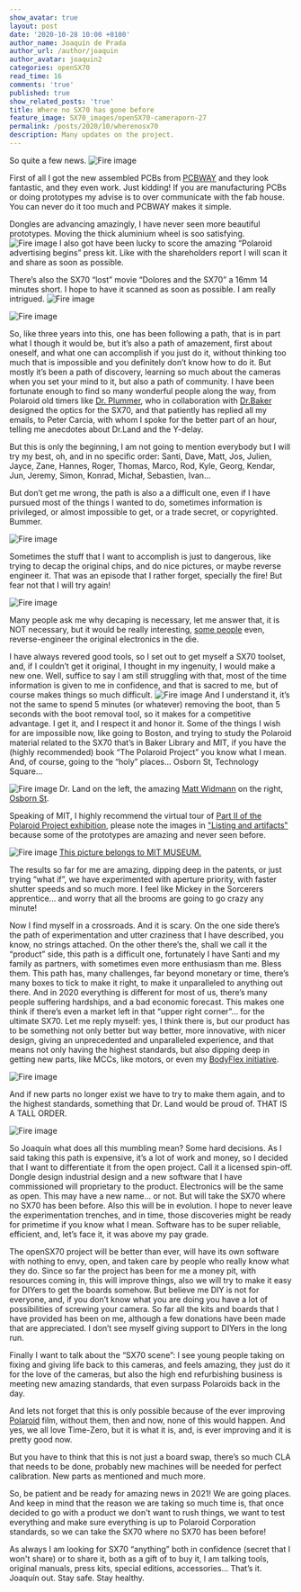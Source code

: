 ```yaml
---
show_avatar: true
layout: post
date: '2020-10-28 10:00 +0100'
author_name: Joaquín de Prada
author_url: /author/joaquin
author_avatar: joaquin2
categories: openSX70
read_time: 16
comments: 'true'
published: true
show_related_posts: 'true'
title: Where no SX70 has gone before
feature_image: SX70_images/openSX70-cameraporn-27
permalink: /posts/2020/10/wherenosx70
description: Many updates on the project.
---
```

So quite a few news.
![Fire image]({{site.url}}/{{site.baseurl}}img/2020/10/PCBWAY_PCBSA.jpg)
 
First of all I got the new assembled PCBs from [PCBWAY](https://www.pcbway.com/setinvite.aspx?inviteid=292953) and they look fantastic, and they even work. Just kidding! If you are manufacturing PCBs or doing prototypes my advise is to over communicate with the fab house. You can never do it too much and PCBWAY makes it simple.
 
Dongles are advancing amazingly, I have never seen more beautiful prototypes. Moving the thick aluminium wheel is soo satisfying.
 ![Fire image]({{site.url}}/{{site.baseurl}}img/2020/10/handful-of-dongles.jpg)
I also got have been lucky to score the amazing “Polaroid advertising begins” press kit. Like with the shareholders report I will scan it and share as soon as possible.

There’s also the SX70 “lost” movie “Dolores and the SX70” a 16mm 14 minutes short. I hope to have it scanned as soon as possible. I am really intrigued.
![Fire image]({{site.url}}/{{site.baseurl}}img/2020/10/Dolores-16mm-strip.jpg)

![Fire image]({{site.url}}/{{site.baseurl}}img/2020/10/Dolores-can.JPG)


So, like three years into this, one has been following a path, that is in part what I though it would be, but it’s also a path of amazement, first about oneself, and what one can accomplish if you just do it, without thinking too much that is impossible and you definitely don’t know how to do it. 
But mostly it’s been a path of discovery, learning so much about the cameras when you set your mind to it, but also a path of community. I have been fortunate enough to find so many wonderful people along the way, from Polaroid old timers like [Dr. Plummer](http://www.wtpoptics.com/about.html), who in collaboration with [Dr.Baker](http://www.wtpoptics.com/Baker%20cache/Jim%20Baker2.html) designed the optics for the SX70, and that patiently has replied all my emails, to Peter Carcia, with whom I spoke for the better part of an hour, telling me anecdotes about Dr.Land and the Y-delay.

But this is only the beginning, I am not going to mention everybody but I will try my best, oh, and in no specific order: Santi, Dave, Matt, Jos, Julien, Jayce, Zane, Hannes, Roger, Thomas, Marco, Rod, Kyle, Georg, Kendar, Jun, Jeremy, Simon, Konrad, Michał, Sebastien, Ivan...

But don’t get me wrong, the path is also a a difficult one, even if I have pursued most of the things I wanted to do, sometimes information is privileged, or almost impossible to get, or a trade secret, or copyrighted. Bummer.

![Fire image]({{site.url}}/{{site.baseurl}}img/2020/10/lab-rat.JPG)

Sometimes the stuff that I want to accomplish is just to dangerous, like trying to decap the original chips, and do nice pictures, or maybe reverse engineer it. That was an episode that I rather forget, specially the fire! But fear not that I will try again!

![Fire image]({{site.url}}/{{site.baseurl}}img/2020/10/decaping.jpg)

Many people ask me why decaping is necessary, let me answer that, it is NOT necessary, but it would be really interesting, [some people](https://www.righto.com/) even, reverse-engineer the original electronics in the die.

I have always revered good tools, so I set out to get myself a SX70 toolset, and, if I couldn’t get it original, I thought in my ingenuity, I would make a new one. Well, suffice to say I am still struggling with that, most of the time information is given to me in confidence, and that is sacred to me, but of course makes things so much difficult.
![Fire image]({{site.url}}/{{site.baseurl}}img/2020/10/tool-11665.jpg)
And I understand it, it’s not the same to spend 5 minutes (or whatever) removing the boot, than 5 seconds with the boot removal tool, so it makes for a competitive advantage. I get it, and I respect it and honor it.
Some of the things I wish for are impossible now, like going to Boston, and trying to study the Polaroid material related to the SX70 that’s in Baker Library and MIT, if you have the (highly recommended) book “The Polaroid Project” you know what I mean. And, of course, going to the “holy” places... Osborn St, Technology Square...

![Fire image]({{site.url}}/{{site.baseurl}}img/2020/10/DrLand-MattWidmann-osbornSt.jpg)
Dr. Land on the left, the amazing [Matt Widmann](http://2ndshotsx70.blogspot.com/) on the right, [Osborn St](https://goo.gl/maps/BhrhhXBg2RvqpZ4u8).

Speaking of MIT, I highly recommend the virtual tour of [Part II of the Polaroid Project exhibition](https://mitmuseum.mit.edu/exhibition/polaroid-project-intersection-art-and-technology-part-ii-online), please note the images in ["Listing and artifacts"](https://airtable.com/shrdRhYMq6nTneg22/tbl5rUfGYPcjm5aMs?backgroundColor=red&viewControls=on) because some of the prototypes are amazing and never seen before.

![Fire image]({{site.url}}/{{site.baseurl}}img/2020/10/MIT-motor-test.jpg)
[This picture belongs to MIT MUSEUM.](https://airtable.com/shrdRhYMq6nTneg22/tbl5rUfGYPcjm5aMs?backgroundColor=red&viewControls=on)

The results so far for me are amazing, dipping deep in the patents, or just trying “what if”, we have experimented with aperture priority, with faster shutter speeds and so much more. I feel like Mickey in the Sorcerers apprentice... and worry that all the brooms are going to go crazy any minute!


Now I find myself in a crossroads. And it is scary.
On the one side there’s the path of experimentation and utter craziness that I have described, you know, no strings attached.
On the other there’s the, shall we call it the “product” side, this path is a difficult one, fortunately I have Santi and my family as partners, with sometimes even more enthusiasm than me. Bless them.
This path has, many challenges, far beyond monetary or time, there’s many boxes to tick to make it right, to make it unparalleled to anything out there.
And in 2020 everything is different for most of us, there’s many people suffering hardships, and a bad economic forecast. This makes one think if there’s even a market left in that “upper right corner”... for the ultimate SX70.
Let me reply myself: yes, I think there is, but our product has to be something not only better but way better, more innovative, with nicer design, giving an unprecedented and unparalleled experience, and that means not only having the highest standards, but also dipping deep in getting new parts, like MCCs, like motors, or even my [BodyFlex initiative](https://opensx70.com/posts/2020/19/bodyflex-1). 

![Fire image]({{site.url}}/{{site.baseurl}}img/2020/10/chip-strip-sn28648p.JPG)

And if new parts no longer exist we have to try to make them again, and to the highest standards, something that Dr. Land would be proud of. THAT IS A TALL ORDER.

![Fire image]({{site.url}}/{{site.baseurl}}img/2020/10/SN28648P-backs.jpg)

So Joaquín what does all this mumbling mean? Some hard decisions.
As I said taking this path is expensive, it’s a lot of work and money, so I decided that I want to differentiate it from the open project. Call it a licensed spin-off. Dongle design industrial design and a new software that I have commissioned will proprietary to the product. Electronics will be the same as open. This may have a new name... or not. But will take the SX70 where no SX70 has been before. Also this will be in evolution. I hope to never leave the experimentation trenches, and in time, those discoveries might be ready for primetime if you know what I mean. Software has to be super reliable, efficient, and, let’s face it, it was above my pay grade.

The openSX70 project will be better than ever, will have its own software with nothing to envy, open, and taken care by people who really know what they do. Since so far the project has been for me a money pit, with resources coming in, this will improve things, also we will try to make it easy for DIYers to get the boards somehow. But believe me DIY is not for everyone, and, if you don’t know what you are doing you have a lot of possibilities of screwing your camera. So far all the kits and boards that I have provided has been on me, although a few donations have been made that are appreciated. I don’t see myself giving support to DIYers in the long run.

Finally I want to talk about the “SX70 scene”: I see young people taking on fixing and giving life back to this cameras, and feels amazing, they just do it for the love of the cameras, but also the high end refurbishing business is meeting new amazing standards, that even surpass Polaroids back in the day.

And lets not forget that this is only possible because of the ever improving [Polaroid](https://www.polaroid.com/) film, without them, then and now, none of this would happen. And yes, we all love Time-Zero, but it is what it is, and, is ever improving and it is pretty good now.

But you have to think that this is not just a board swap, there’s so much CLA that needs to be done, probably new machines will be needed for perfect calibration. New parts as mentioned and much more.

So, be patient and be ready for amazing news in 2021! We are going places. And keep in mind that the reason we are taking so much time is, that once decided to go with a product we don't want to rush things, we want to test everything and make sure everything is up to Polaroid Corporation standards, so we can take the SX70 where no SX70 has been before!

As always I am looking for SX70 “anything” both in confidence (secret that I won't share) or to share it, both as a gift of to buy it, I am talking tools, original manuals, press kits, special editions, accessories...
That’s it. Joaquín out. Stay safe. Stay healthy.